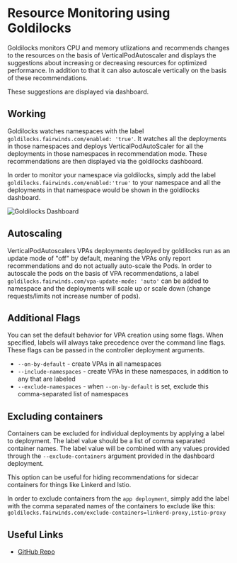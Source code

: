 # Resource Monitoring using Goldilocks

Goldilocks monitors CPU and memory utlizations and recommends changes to the resources on the basis of VerticalPodAutoscaler and displays the suggestions about increasing or decreasing resources for optimized performance. In addition to that it can also autoscale vertically on the basis of these recommendations.

These suggestions are displayed via dashboard.

## Working

Goldilocks watches namespaces with the label `goldilocks.fairwinds.com/enabled: 'true'`. It watches all the deployments in those namespaces and deploys VerticalPodAutoScaler for all the deployments in those namespaces in recommendation mode. These recommendations are then displayed via the goldilocks dashboard.

In order to monitor your namespace via goldilocks, simply add the label `goldilocks.fairwinds.com/enabled:'true'` to your namespace and all the deployments in that namespace would be shown in the goldilocks dashboard.


![Goldilocks Dashboard](./images/goldilocks-dashboard.png)


## Autoscaling

VerticalPodAutoscalers VPAs deployments deployed by goldilocks run as an update mode of "off" by default, meaning the VPAs only report recommendations and do not actually auto-scale the Pods. In order to autoscale the pods on the basis of VPA recommendations, a label `goldilocks.fairwinds.com/vpa-update-mode: 'auto'` can be added to namespace and the deployments will scale up or scale down (change requests/limits not increase number of pods).

## Additional Flags

You can set the default behavior for VPA creation using some flags. When specified, labels will always take precedence over the command line flags. These flags can be passed in the controller deployment arguments.

- `--on-by-default` - create VPAs in all namespaces
- `--include-namespaces` - create VPAs in these namespaces, in addition to any that are labeled
- `--exclude-namespaces` - when `--on-by-default` is set, exclude this comma-separated list of namespaces

## Excluding containers

Containers can be excluded for individual deployments by applying a label to deployment. The label value should be a list of comma separated container names. The label value will be combined with any values provided through the `--exclude-containers` argument provided in the dashboard deployment. 

This option can be useful for hiding recommendations for sidecar containers for things like Linkerd and Istio.

In order to exclude containers from the `app deployment`, simply add the label with the comma separated names of the containers to exclude like this: `goldilocks.fairwinds.com/exclude-containers=linkerd-proxy,istio-proxy`

## Useful Links

- [GitHub Repo](https://github.com/FairwindsOps/goldilocks)
